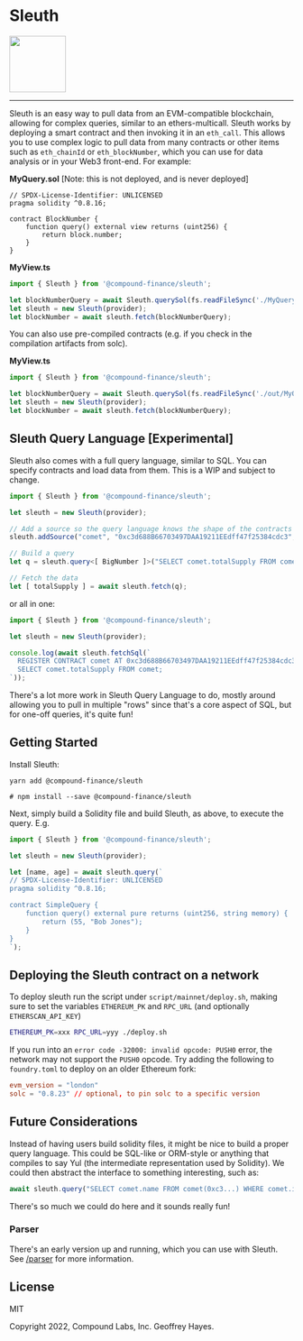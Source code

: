 # Sleuth

<img src="https://github.com/compound-finance/sleuth/raw/main/logo.png" width="100">

----

Sleuth is an easy way to pull data from an EVM-compatible blockchain, allowing for complex queries, similar to an ethers-multicall. Sleuth works by deploying a smart contract and then invoking it in an `eth_call`. This allows you to use complex logic to pull data from many contracts or other items such as `eth_chainId` or `eth_blockNumber`, which you can use for data analysis or in your Web3 front-end. For example:

**MyQuery.sol** [Note: this is not deployed, and is never deployed]
```sol
// SPDX-License-Identifier: UNLICENSED
pragma solidity ^0.8.16;

contract BlockNumber {
    function query() external view returns (uint256) {
        return block.number;
    }
}
```

**MyView.ts**
```ts
import { Sleuth } from '@compound-finance/sleuth';

let blockNumberQuery = await Sleuth.querySol(fs.readFileSync('./MyQuery.sol', 'utf8'));
let sleuth = new Sleuth(provider);
let blockNumber = await sleuth.fetch(blockNumberQuery);
```

You can also use pre-compiled contracts (e.g. if you check in the compilation artifacts from solc).

**MyView.ts**
```ts
import { Sleuth } from '@compound-finance/sleuth';

let blockNumberQuery = await Sleuth.querySol(fs.readFileSync('./out/MyQuery.json', 'utf8'));
let sleuth = new Sleuth(provider);
let blockNumber = await sleuth.fetch(blockNumberQuery);
```

## Sleuth Query Language [Experimental]

Sleuth also comes with a full query language, similar to SQL. You can specify contracts and load data from them. This is a WIP and subject to change.

```ts
import { Sleuth } from '@compound-finance/sleuth';

let sleuth = new Sleuth(provider);

// Add a source so the query language knows the shape of the contracts you'll be querying.
sleuth.addSource("comet", "0xc3d688B66703497DAA19211EEdff47f25384cdc3", ["function totalSupply() returns (uint256)"]);

// Build a query
let q = sleuth.query<[ BigNumber ]>("SELECT comet.totalSupply FROM comet;");

// Fetch the data
let [ totalSupply ] = await sleuth.fetch(q);
```

or all in one:

```ts
import { Sleuth } from '@compound-finance/sleuth';

let sleuth = new Sleuth(provider);

console.log(await sleuth.fetchSql(`
  REGISTER CONTRACT comet AT 0xc3d688B66703497DAA19211EEdff47f25384cdc3 WITH INTERFACE ["function totalSupply() returns (uint256)"];
  SELECT comet.totalSupply FROM comet;
`));
```

There's a lot more work in Sleuth Query Language to do, mostly around allowing you to pull in multiple "rows" since that's a core aspect of SQL, but for one-off queries, it's quite fun! 

## Getting Started

Install Sleuth:

```
yarn add @compound-finance/sleuth

# npm install --save @compound-finance/sleuth
```

Next, simply build a Solidity file and build Sleuth, as above, to execute the query. E.g.

```ts
import { Sleuth } from '@compound-finance/sleuth';

let sleuth = new Sleuth(provider);

let [name, age] = await sleuth.query(`
// SPDX-License-Identifier: UNLICENSED
pragma solidity ^0.8.16;

contract SimpleQuery {
    function query() external pure returns (uint256, string memory) {
        return (55, "Bob Jones");
    }
}
`);
```

## Deploying the Sleuth contract on a network

To deploy sleuth run the script under `script/mainnet/deploy.sh`, making sure to set the variables `ETHEREUM_PK` and `RPC_URL` (and optionally `ETHERSCAN_API_KEY`)

```sh
ETHEREUM_PK=xxx RPC_URL=yyy ./deploy.sh
```

If you run into an `error code -32000: invalid opcode: PUSH0` error, the network may not support the `PUSH0` opcode. Try adding the following to `foundry.toml` to deploy on an older Ethereum fork:

```toml
evm_version = "london"
solc = "0.8.23" // optional, to pin solc to a specific version
```

## Future Considerations

Instead of having users build solidity files, it might be nice to build a proper query language. This could be SQL-like or ORM-style or anything that compiles to say Yul (the intermediate representation used by Solidity). We could then abstract the interface to something interesting, such as:

```ts
await sleuth.query("SELECT comet.name FROM comet(0xc3...) WHERE comet.id = 5");
```

There's so much we could do here and it sounds really fun!

### Parser

There's an early version up and running, which you can use with Sleuth. See [/parser](/parser) for more information.

## License

MIT

Copyright 2022, Compound Labs, Inc. Geoffrey Hayes.

